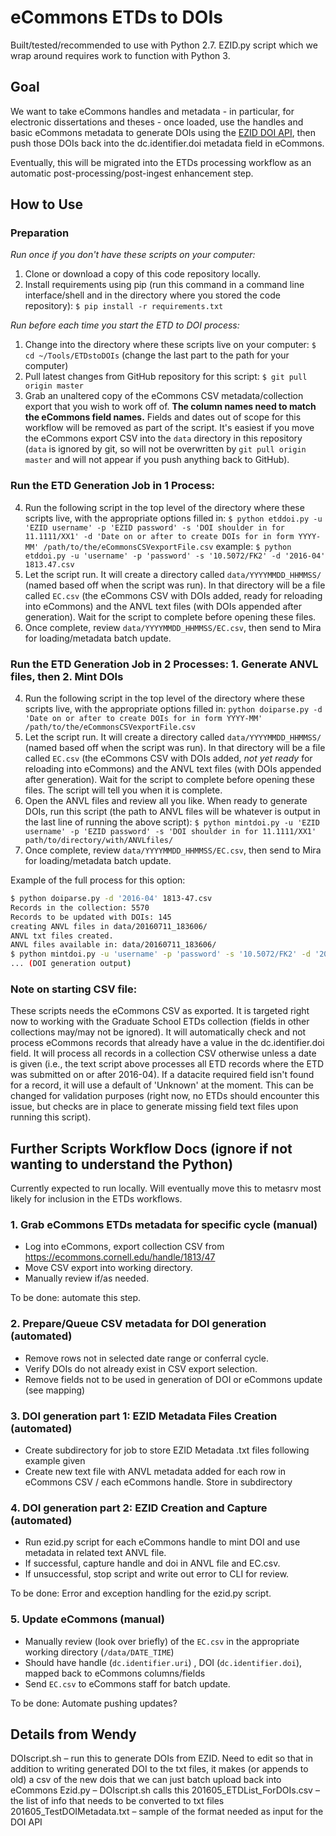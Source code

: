 # eCommons ETDs to DOIs

Built/tested/recommended to use with Python 2.7. EZID.py script which we wrap around requires work to function with Python 3.

## Goal

We want to take eCommons handles and metadata - in particular, for electronic dissertations and theses - once loaded, use the handles and basic eCommons metadata to generate DOIs using the [EZID DOI API](http://ezid.cdlib.org/doc/apidoc.html#python-example), then push those DOIs back into the dc.identifier.doi metadata field in eCommons.

Eventually, this will be migrated into the ETDs processing workflow as an automatic post-processing/post-ingest enhancement step.

## How to Use

### Preparation

*Run once if you don't have these scripts on your computer:*

1. Clone or download a copy of this code repository locally.
2. Install requirements using pip (run this command in a command line interface/shell and in the directory where you stored the code repository): `$ pip install -r requirements.txt`

*Run before each time you start the ETD to DOI process:*

1. Change into the directory where these scripts live on your computer: `$ cd ~/Tools/ETDstoDOIs` (change the last part to the path for your computer)
2. Pull latest changes from GitHub repository for this script: `$ git pull origin master`
3. Grab an unaltered copy of the eCommons CSV metadata/collection export that you wish to work off of. **The column names need to match the eCommons field names.** Fields and dates out of scope for this workflow will be removed as part of the script. It's easiest if you move the eCommons export CSV into the `data` directory in this repository (`data` is ignored by git, so will not be overwritten by `git pull origin master` and will not appear if you push anything back to GitHub).

### Run the ETD Generation Job in 1 Process:

4. Run the following script in the top level of the directory where these scripts live, with the appropriate options filled in: `$ python etddoi.py -u 'EZID username' -p 'EZID password' -s 'DOI shoulder in for 11.1111/XX1' -d 'Date on or after to create DOIs for in form YYYY-MM' /path/to/the/eCommonsCSVexportFile.csv`
example: ```$ python etddoi.py -u 'username' -p 'password' -s '10.5072/FK2' -d '2016-04' 1813.47.csv```
5. Let the script run. It will create a directory called `data/YYYYMMDD_HHMMSS/` (named based off when the script was run). In that directory will be a file called `EC.csv` (the eCommons CSV with DOIs added, ready for reloading into eCommons) and the ANVL text files (with DOIs appended after generation). Wait for the script to complete before opening these files.
6. Once complete, review `data/YYYYMMDD_HHMMSS/EC.csv`, then send to Mira for loading/metadata batch update.


### Run the ETD Generation Job in 2 Processes: 1. Generate ANVL files, then 2. Mint DOIs

4. Run the following script in the top level of the directory where these scripts live, with the appropriate options filled in: `python doiparse.py -d 'Date on or after to create DOIs for in form YYYY-MM' /path/to/the/eCommonsCSVexportFile.csv`
5. Let the script run. It will create a directory called `data/YYYYMMDD_HHMMSS/` (named based off when the script was run). In that directory will be a file called `EC.csv` (the eCommons CSV with DOIs added, _not yet ready_ for reloading into eCommons) and the ANVL text files (with DOIs appended after generation). Wait for the script to complete before opening these files. The script will tell you when it is complete.
6. Open the ANVL files and review all you like. When ready to generate DOIs, run this script (the path to ANVL files will be whatever is output in the last line of running the above script): `$ python mintdoi.py -u 'EZID username' -p 'EZID password' -s 'DOI shoulder in for 11.1111/XX1' path/to/directory/with/ANVLfiles/`
7. Once complete, review `data/YYYYMMDD_HHMMSS/EC.csv`, then send to Mira for loading/metadata batch update.

Example of the full process for this option:

```bash
$ python doiparse.py -d '2016-04' 1813-47.csv
Records in the collection: 5570
Records to be updated with DOIs: 145
creating ANVL files in data/20160711_183606/
ANVL txt files created.
ANVL files available in: data/20160711_183606/
$ python mintdoi.py -u 'username' -p 'password' -s '10.5072/FK2' -d '2016-04' data/20160711_183606/
... (DOI generation output)
```

### Note on starting CSV file:

These scripts needs the eCommons CSV as exported. It is targeted right now to working with the Graduate School ETDs collection (fields in other collections may/may not be ignored). It will automatically check and not process eCommons records that already have a value in the dc.identifier.doi field. It will process all records in a collection CSV otherwise unless a date is given (i.e., the text script above processes all ETD records where the ETD was submitted on or after 2016-04). If a datacite required field isn't found for a record, it will use a default of 'Unknown' at the moment. This can be changed for validation purposes (right now, no ETDs should encounter this issue, but checks are in place to generate missing field text files upon running this script).

## Further Scripts Workflow Docs (ignore if not wanting to understand the Python)

Currently expected to run locally. Will eventually move this to metasrv most likely for inclusion in the ETDs workflows.

### 1. Grab eCommons ETDs metadata for specific cycle (manual)

- Log into eCommons, export collection CSV from https://ecommons.cornell.edu/handle/1813/47
- Move CSV export into working directory.
- Manually review if/as needed.

To be done: automate this step.

### 2. Prepare/Queue CSV metadata for DOI generation (automated)

- Remove rows not in selected date range or conferral cycle.
- Verify DOIs do not already exist in CSV export selection.
- Remove fields not to be used in generation of DOI or eCommons update (see mapping)

### 3. DOI generation part 1: EZID Metadata Files Creation (automated)

- Create subdirectory for job to store EZID Metadata .txt files following example given
- Create new text file with ANVL metadata added for each row in eCommons CSV / each eCommons handle. Store in subdirectory

### 4. DOI generation part 2: EZID Creation and Capture (automated)

- Run ezid.py script for each eCommons handle to mint DOI and use metadata in related text ANVL file.
- If successful, capture handle and doi in ANVL file and EC.csv.
- If unsuccessful, stop script and write out error to CLI for review.

To be done: Error and exception handling for the ezid.py script.

### 5. Update eCommons (manual)

- Manually review (look over briefly) of the `EC.csv` in the appropriate working directory (`/data/DATE_TIME`)
- Should have handle (`dc.identifier.uri`) , DOI (`dc.identifier.doi`), mapped back to eCommons columns/fields
- Send `EC.csv` to eCommons staff for batch update.

To be done: Automate pushing updates?

## Details from Wendy
DOIscript.sh – run this to generate DOIs from EZID. Need to edit so that in addition to writing generated DOI to the txt files, it makes (or appends to old) a csv of the new dois that we can just batch upload back into eCommons
Ezid.py – DOIscript.sh calls this
201605_ETDList_ForDOIs.csv – the list of info that needs to be converted to txt files
201605_TestDOIMetadata.txt – sample of the format needed as input for the DOI API
